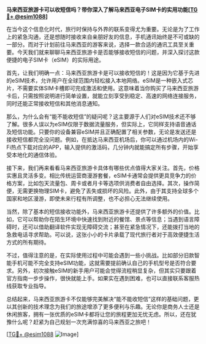 **马来西亚旅游卡可以收短信吗？带你深入了解马来西亚电子SIM卡的实用功能[[TG💪+ @esim1088](https://t.me/s/esim1088)]**

在当今这个信息化时代，旅行时保持与外界的联系变得尤为重要。无论是为了工作上的紧急沟通，还是想随时接收来自亲朋好友的信息，手机通讯始终是不可或缺的一部分。而对于计划前往马来西亚的游客来说，选择一款合适的通讯工具至关重要。今天我们就来聊聊马来西亚旅游卡是否能够接收短信的问题，并深入探讨这款便捷的电子SIM卡（eSIM）的实际用途。

首先，让我们明确一点：马来西亚旅游卡是可以接收短信的！这是因为它基于先进的eSIM技术，允许用户在全球范围内轻松接入本地网络。eSIM是一种嵌入式芯片，不需要实体SIM卡槽即可完成激活和使用。这意味着当你购买了马来西亚旅游卡后，只需按照说明进行简单设置，就能立刻享受到稳定、高速的网络连接服务，同时还能正常接收短信和其他消息通知。

那么，为什么会有“能不能收短信”的疑问呢？这主要源于人们对eSIM技术还不够了解。很多人误以为eSIM仅限于数据流量服务，但实际上，它同样支持语音通话及短信功能。只要你的设备兼容eSIM并且正确配置了相关参数，无论是发送还是接收短信都完全没问题。例如，在抵达马来西亚机场后，你可以通过机场内的Wi-Fi热点下载对应的APP，输入提供的激活码，几分钟内就能搞定所有步骤，开始享受本地化的通信体验。

接下来，我们再来看看马来西亚旅游卡具体有哪些优点值得大家关注。首先，价格实惠且灵活多变。相比传统运营商漫游套餐，eSIM卡通常会提供更具竞争力的价格方案，比如包天流量包、周卡或者月卡等选项供消费者自由选择。其次，操作简便，无需更换物理SIM卡，避免了丢失或损坏的风险。此外，由于其支持全球多个国家和地区漫游，即使未来行程有所调整，也不必担心无法继续使用。

当然，除了基本的短信接收功能外，马来西亚旅游卡还提供了许多额外的价值。比如，它可以帮助你在陌生环境中快速找到附近的餐馆、景点等信息；当遇到语言障碍时，还可以借助翻译软件实现无障碍交流；甚至在紧急情况下，还能拨打当地的急救电话寻求帮助。可以说，这张小小的卡片承载了现代旅行者对于高效便捷生活方式的所有期待。

不过，值得注意的是，在实际使用过程中可能会遇到一些小挑战。比如部分旧款智能手机可能不完全支持eSIM功能，这就需要提前确认自己的手机型号是否符合要求。另外，初次接触eSIM的新手用户可能会觉得流程稍显复杂，但其实只要跟着官方指南一步步操作，很快就能上手。如果实在遇到困难，也可以直接联系客服热线获取专业指导。

总结起来，马来西亚旅游卡不仅能够完美解决“能不能收短信”这样的基础问题，更以其创新的技术理念为我们的旅途增添了更多便利与乐趣。无论你是商务人士还是休闲旅客，拥有一张优质的eSIM卡都将让您的旅程更加无忧无虑。所以，还在犹豫什么呢？赶紧为自己规划一次充满惊喜的马来西亚之旅吧！

[[TG💪+ @esim1088](https://t.me/s/esim1088) ![Image](https://i.postimg.cc/4NQfJmqS/Snipaste-2025-05-13-00-14-12.png)]